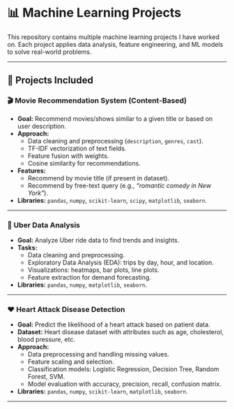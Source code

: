 # 📊 Machine Learning Projects  

This repository contains multiple machine learning projects I have worked on. Each project applies data analysis, feature engineering, and ML models to solve real-world problems.  

---

## 📌 Projects Included  

### 🎬 Movie Recommendation System (Content-Based)  
- **Goal:** Recommend movies/shows similar to a given title or based on user description.  
- **Approach:**  
  - Data cleaning and preprocessing (`description`, `genres`, `cast`).  
  - TF-IDF vectorization of text fields.  
  - Feature fusion with weights.  
  - Cosine similarity for recommendations.  
- **Features:**  
  - Recommend by movie title (if present in dataset).  
  - Recommend by free-text query (e.g., *“romantic comedy in New York”*).  
- **Libraries:** `pandas`, `numpy`, `scikit-learn`, `scipy`, `matplotlib`, `seaborn`.  

---

### 🚖 Uber Data Analysis  
- **Goal:** Analyze Uber ride data to find trends and insights.  
- **Tasks:**  
  - Data cleaning and preprocessing.  
  - Exploratory Data Analysis (EDA): trips by day, hour, and location.  
  - Visualizations: heatmaps, bar plots, line plots.  
  - Feature extraction for demand forecasting.  
- **Libraries:** `pandas`, `numpy`, `matplotlib`, `seaborn`.  

---

### ❤️ Heart Attack Disease Detection  
- **Goal:** Predict the likelihood of a heart attack based on patient data.  
- **Dataset:** Heart disease dataset with attributes such as age, cholesterol, blood pressure, etc.  
- **Approach:**  
  - Data preprocessing and handling missing values.  
  - Feature scaling and selection.  
  - Classification models: Logistic Regression, Decision Tree, Random Forest, SVM.  
  - Model evaluation with accuracy, precision, recall, confusion matrix.  
- **Libraries:** `pandas`, `numpy`, `scikit-learn`, `matplotlib`, `seaborn`.  

---

